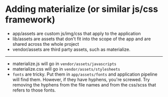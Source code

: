 # Adding materialize (or similar js/css framework)

 - app/assets are custom js/img/css that apply to the application
 - lib/assets are assets that don't fit into the scope of the app and are shared across the whole project
 - vendor/assets are third party assets, such as materialize.

----------

 - materialize.js will go in `vendor/assets/javascripts`
 - materialize.css will go in `vendor/assets/stylesheets`
 - `fonts` are tricky. Put them in `app/assets/fonts` and application pipeline will find them. However, if they have hyphens, you're screwed. Try removing the hyphens from the file names and from the css/scss that refers to those fonts.

